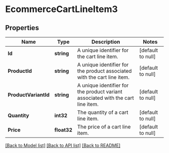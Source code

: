 # EcommerceCartLineItem3

## Properties
Name | Type | Description | Notes
------------ | ------------- | ------------- | -------------
**Id** | **string** | A unique identifier for the cart line item. | [default to null]
**ProductId** | **string** | A unique identifier for the product associated with the cart line item. | [default to null]
**ProductVariantId** | **string** | A unique identifier for the product variant associated with the cart line item. | [default to null]
**Quantity** | **int32** | The quantity of a cart line item. | [default to null]
**Price** | **float32** | The price of a cart line item. | [default to null]

[[Back to Model list]](../README.md#documentation-for-models) [[Back to API list]](../README.md#documentation-for-api-endpoints) [[Back to README]](../README.md)


